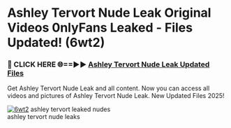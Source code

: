 # Ashley Tervort Nude Leak Original Videos 0nlyFans Leaked - Files Updated! (6wt2)

<h3>🔴 CLICK HERE 🌐==►► <a href="https://tinyurl.com/52m3yx9h" rel="nofollow">Ashley Tervort Nude Leak Updated Files</a></h3>

Get Ashley Tervort Nude Leak and all content. Now you can access all videos and pictures of Ashley Tervort Nude Leak. New Updated Files 2025!

[![6wt2](https://i.imgur.com/TnHtlc8.gif)](https://tinyurl.com/52m3yx9h)
ashley tervort leaked nudes<br>
ashley tervort nude leaks